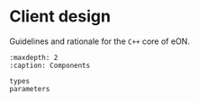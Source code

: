 # Client design

Guidelines and rationale for the `C++` core of eON.

```{toctree}
:maxdepth: 2
:caption: Components

types
parameters
```
